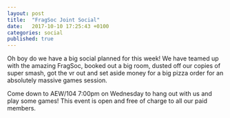 ```yaml
---
layout: post
title:  "FragSoc Joint Social"
date:   2017-10-10 17:25:43 +0100
categories: social
published: true
---
```

Oh boy do we have a big social planned for this week! We have teamed up with the amazing FragSoc, booked out a big room, dusted off our copies of super smash, got the vr out and set aside money for a big pizza order for an absolutely massive games session.  

Come down to AEW/104 7:00pm on Wednesday to hang out with us and play some games! This event is open and free of charge to all our paid members.
